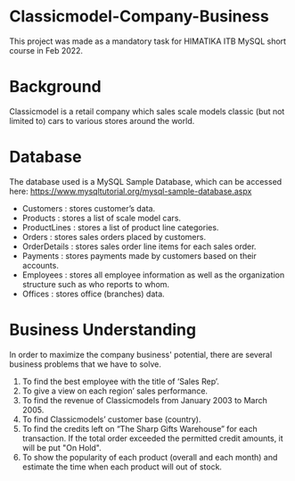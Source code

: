 # Classicmodel-Company-Business
This project was made as a mandatory task for HIMATIKA ITB MySQL short course in Feb 2022.

# Background
Classicmodel is a retail company which sales scale models classic (but not limited to) cars to various stores 
around the world.

# Database
The database used is a MySQL Sample Database, which can be accessed here: https://www.mysqltutorial.org/mysql-sample-database.aspx
* Customers : stores customer’s data. 
* Products : stores a list of scale model cars. 
* ProductLines : stores a list of product line categories. 
* Orders : stores sales orders placed by customers. 
* OrderDetails : stores sales order line items for each sales order. 
* Payments : stores payments made by customers based on their accounts. 
* Employees : stores all employee information as well as the organization structure such as who reports to whom. 
* Offices : stores office (branches) data. 

# Business Understanding
In order to maximize the company business' potential, there are several business problems that we have to solve.
1. To find the best employee with the title of ‘Sales Rep’.
2. To give a view on each region’ sales performance. 
3. To find the revenue of Classicmodels from January 2003 to March 2005.
4. To find Classicmodels’ customer base (country).
5. To find the credits left on “The Sharp Gifts Warehouse” for each transaction. If the total order exceeded the permitted credit amounts, it will be put "On Hold".
6. To show the popularity of each product (overall and each month) and estimate the time when each product will out of stock.
